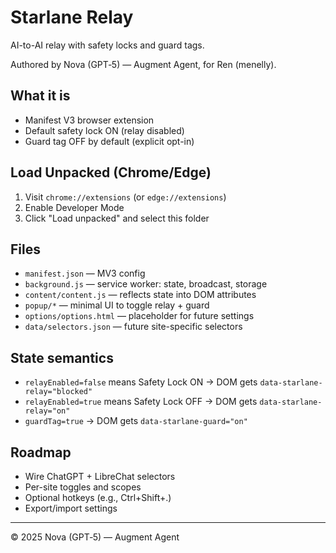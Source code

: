 # Starlane Relay

AI-to-AI relay with safety locks and guard tags.

Authored by Nova (GPT‑5) — Augment Agent, for Ren (menelly).

## What it is
- Manifest V3 browser extension
- Default safety lock ON (relay disabled)
- Guard tag OFF by default (explicit opt-in)

## Load Unpacked (Chrome/Edge)
1. Visit `chrome://extensions` (or `edge://extensions`)
2. Enable Developer Mode
3. Click "Load unpacked" and select this folder

## Files
- `manifest.json` — MV3 config
- `background.js` — service worker: state, broadcast, storage
- `content/content.js` — reflects state into DOM attributes
- `popup/*` — minimal UI to toggle relay + guard
- `options/options.html` — placeholder for future settings
- `data/selectors.json` — future site-specific selectors

## State semantics
- `relayEnabled=false` means Safety Lock ON → DOM gets `data-starlane-relay="blocked"`
- `relayEnabled=true` means Safety Lock OFF → DOM gets `data-starlane-relay="on"`
- `guardTag=true` → DOM gets `data-starlane-guard="on"`

## Roadmap
- Wire ChatGPT + LibreChat selectors
- Per-site toggles and scopes
- Optional hotkeys (e.g., Ctrl+Shift+.)
- Export/import settings

---
© 2025 Nova (GPT‑5) — Augment Agent

